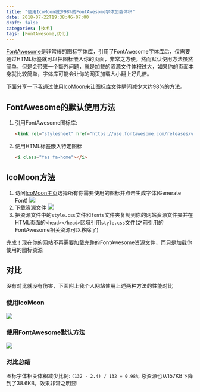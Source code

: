 ```yaml
---
title: "使用IcoMoon减少98%的FontAwesome字体加载体积"
date: 2018-07-22T19:38:46-07:00
draft: false
categories: [技术]
tags: [FontAwesome,优化]
---
```


[FontAwesome](https://fontawesome.com)是非常棒的图标字体库，引用了FontAwesome字体库后，仅需要通过HTML标签就可以把图标嵌入你的页面，非常之方便。然而默认使用方法虽然简单，但是会带来一个额外问题，就是加载的资源文件体积过大，如果你的页面本身就比较简单，字体库可能会让你的网页加载大小翻上好几倍。

下面分享一下我通过使用[IcoMoon](https://icomoon.io)来让图标库文件瞬间减少大约98%的方法。

<!--more-->

## FontAwesome的默认使用方法

1. 引用FontAwesome图标库:

    ```html
    <link rel="stylesheet" href="https://use.fontawesome.com/releases/v5.1.1/css/all.css">
    ```

2. 使用HTML标签嵌入特定图标

    ```html
    <i class="fas fa-home"></i>
    ```

## IcoMoon方法

1. 访问[IcoMoon主页](https://icomoon.io/app/#/select)选择所有你需要使用的图标并点击生成字体(Generate Font)
   ![](https://s3-us-west-1.amazonaws.com/tonyxu-img/2018_07_22_20_13_05.png)
2. 下载资源文件
   ![](https://s3-us-west-1.amazonaws.com/tonyxu-img/2018_07_22_20_14_27.png)
3. 把资源文件中的`style.css`文件和`fonts`文件夹复制到你的网站资源文件夹并在HTML页面的`<head></head>`区域引用`style.css`文件(之前引用的FontAwesome相关资源可以移除了)

完成！现在你的网站不再需要加载完整的FontAwesome资源文件，而只是加载你使用的图标资源

## 对比

没有对比就没有伤害，下面附上我个人网站使用上述两种方法的性能对比

### 使用IcoMoon

![](https://s3-us-west-1.amazonaws.com/tonyxu-img/2018_07_22_20_32_41.png)

### 使用FontAwesome默认方法

![](https://s3-us-west-1.amazonaws.com/tonyxu-img/2018_07_22_20_33_16.png)

### 对比总结

图标字体相关体积减少比例: `(132 - 2.4) / 132 = 0.98%`, 总资源也从157KB下降到了38.6KB，效果非常之明显!